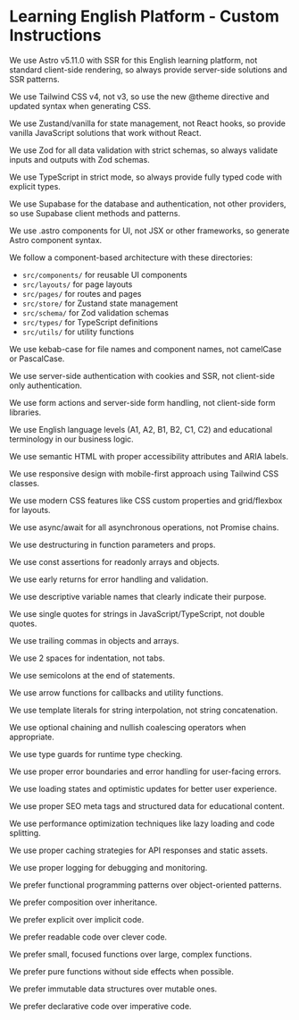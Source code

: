 # Learning English Platform - Custom Instructions

We use Astro v5.11.0 with SSR for this English learning platform, not standard client-side rendering, so always provide server-side solutions and SSR patterns.

We use Tailwind CSS v4, not v3, so use the new @theme directive and updated syntax when generating CSS.

We use Zustand/vanilla for state management, not React hooks, so provide vanilla JavaScript solutions that work without React.

We use Zod for all data validation with strict schemas, so always validate inputs and outputs with Zod schemas.

We use TypeScript in strict mode, so always provide fully typed code with explicit types.

We use Supabase for the database and authentication, not other providers, so use Supabase client methods and patterns.

We use .astro components for UI, not JSX or other frameworks, so generate Astro component syntax.

We follow a component-based architecture with these directories:

- `src/components/` for reusable UI components
- `src/layouts/` for page layouts
- `src/pages/` for routes and pages
- `src/store/` for Zustand state management
- `src/schema/` for Zod validation schemas
- `src/types/` for TypeScript definitions
- `src/utils/` for utility functions

We use kebab-case for file names and component names, not camelCase or PascalCase.

We use server-side authentication with cookies and SSR, not client-side only authentication.

We use form actions and server-side form handling, not client-side form libraries.

We use English language levels (A1, A2, B1, B2, C1, C2) and educational terminology in our business logic.

We use semantic HTML with proper accessibility attributes and ARIA labels.

We use responsive design with mobile-first approach using Tailwind CSS classes.

We use modern CSS features like CSS custom properties and grid/flexbox for layouts.

We use async/await for all asynchronous operations, not Promise chains.

We use destructuring in function parameters and props.

We use const assertions for readonly arrays and objects.

We use early returns for error handling and validation.

We use descriptive variable names that clearly indicate their purpose.

We use single quotes for strings in JavaScript/TypeScript, not double quotes.

We use trailing commas in objects and arrays.

We use 2 spaces for indentation, not tabs.

We use semicolons at the end of statements.

We use arrow functions for callbacks and utility functions.

We use template literals for string interpolation, not string concatenation.

We use optional chaining and nullish coalescing operators when appropriate.

We use type guards for runtime type checking.

We use proper error boundaries and error handling for user-facing errors.

We use loading states and optimistic updates for better user experience.

We use proper SEO meta tags and structured data for educational content.

We use performance optimization techniques like lazy loading and code splitting.

We use proper caching strategies for API responses and static assets.

We use proper logging for debugging and monitoring.

We prefer functional programming patterns over object-oriented patterns.

We prefer composition over inheritance.

We prefer explicit over implicit code.

We prefer readable code over clever code.

We prefer small, focused functions over large, complex functions.

We prefer pure functions without side effects when possible.

We prefer immutable data structures over mutable ones.

We prefer declarative code over imperative code.
